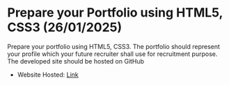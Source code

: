 # Prepare your Portfolio using HTML5, CSS3 (26/01/2025)

Prepare your portfolio using HTML5, CSS3. The portfolio should represent your profile which your future recruiter shall use for recruitment purpose. The developed site should be hosted on GitHub

- Website Hosted: [Link](https://ram-amoncar.github.io/)